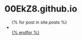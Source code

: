 # 00EkZ8.github.io
<ul>
  {% for post in site.posts %}
    <li>
      <a href="{{ post.url }}"#{{ post.title }}</a>
    </li>
  {% endfor %}
</ul>

